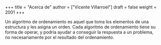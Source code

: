 +++
title = "Acerca de"
author = ["Vicente Villarroel"]
draft = false
weight = 2001
+++

Un algoritmo de ordenamiento es aquel que toma los elementos de una estructura y les asigna un orden. Cada algoritmo de ordenamiento tiene su forma de operar, y podría ayudar a conseguir la respuesta a un problema, no necesariamente por el resultado del ordenamiento.
